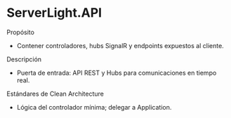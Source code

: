 # ServerLight.API

Propósito

- Contener controladores, hubs SignalR y endpoints expuestos al cliente.

Descripción

- Puerta de entrada: API REST y Hubs para comunicaciones en tiempo real.

Estándares de Clean Architecture

- Lógica del controlador mínima; delegar a Application.
